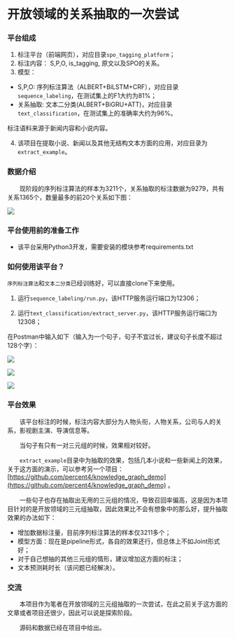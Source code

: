 # 开放领域的关系抽取的一次尝试

### 平台组成

1. 标注平台（前端网页），对应目录`spo_tagging_platform`；
2. 标注内容： S,P,O, is_tagging, 原文以及SPO的关系。
3. 模型：

- S,P,O: 序列标注算法（ALBERT+BiLSTM+CRF），对应目录`sequence_labeling`，在测试集上的F1大约为81%；
- 关系抽取: 文本二分类(ALBERT+BiGRU+ATT)，对应目录`text_classification`，在测试集上的准确率大约为96%。

标注语料来源于新闻内容和小说内容。

4. 该项目在提取小说、新闻以及其他无结构文本方面的应用，对应目录为`extract_example`。

### 数据介绍

&emsp;&emsp;现阶段的序列标注算法的样本为3211个，关系抽取的标注数据为9279，共有关系1365个，数量最多的前20个关系如下图：

![](https://github.com/percent4/spo_extract_platform/blob/master/text_classification/data/predicate_val_count.png)


### 平台使用前的准备工作

- 该平台采用Python3开发，需要安装的模块参考requirements.txt


### 如何使用该平台？

`序列标注算法`和`文本二分类`已经训练好，可以直接clone下来使用。

1. 运行`sequence_labeling/run.py`，该HTTP服务运行端口为12306；

2. 运行`text_classification/extract_server.py`，该HTTP服务运行端口为12308；

在Postman中输入如下（输入为一个句子，句子不宜过长，建议句子长度不超过128个字）：

![](https://github.com/percent4/spo_extract_platform/blob/master/extract_example/example1.png)

![](https://github.com/percent4/spo_extract_platform/blob/master/extract_example/example2.png)

![](https://github.com/percent4/spo_extract_platform/blob/master/extract_example/example3.png)

### 平台效果

&emsp;&emsp;该平台标注的时候，标注内容大部分为人物头衔，人物关系，公司与人的关系，影视剧主演、导演信息等。

&emsp;&emsp;当句子有只有一对三元组的时候，效果相对较好。

&emsp;&emsp;`extract_example`目录中为抽取的效果，包括几本小说和一些新闻上的效果，关于这方面的演示，可以参考另一个项目：[https://github.com/percent4/knowledge_graph_demo](https://github.com/percent4/knowledge_graph_demo) 。

&emsp;&emsp;一些句子也存在抽取出无用的三元组的情况，导致召回率偏高，这是因为本项目针对的是开放领域的三元组抽取，因此效果比不会有想象中的那么好，提升抽取效果的办法如下：

- 增加数据标注量，目前序列标注算法的样本仅3211多个；
- 模型方面：现在是pipeline形式，各自的效果还行，但总体上不如Joint形式好；
- 对于自己想抽的其他三元组的情形，建议增加这方面的标注；
- 文本预测耗时长（该问题已经解决）。

### 交流

&emsp;&emsp;本项目作为笔者在开放领域的三元组抽取的一次尝试，在此之前关于这方面的文章或者项目还很少，因此可以说是探索阶段。

&emsp;&emsp;源码和数据已经在项目中给出。



